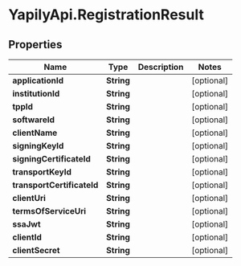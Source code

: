 # YapilyApi.RegistrationResult

## Properties

Name | Type | Description | Notes
------------ | ------------- | ------------- | -------------
**applicationId** | **String** |  | [optional] 
**institutionId** | **String** |  | [optional] 
**tppId** | **String** |  | [optional] 
**softwareId** | **String** |  | [optional] 
**clientName** | **String** |  | [optional] 
**signingKeyId** | **String** |  | [optional] 
**signingCertificateId** | **String** |  | [optional] 
**transportKeyId** | **String** |  | [optional] 
**transportCertificateId** | **String** |  | [optional] 
**clientUri** | **String** |  | [optional] 
**termsOfServiceUri** | **String** |  | [optional] 
**ssaJwt** | **String** |  | [optional] 
**clientId** | **String** |  | [optional] 
**clientSecret** | **String** |  | [optional] 


